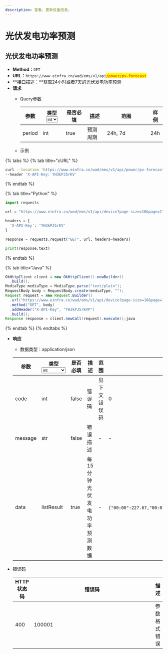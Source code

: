 ```yaml
---
description: 查看、更新设备信息。
---
```


# 光伏发电功率预测

## 光伏发电功率预测

* **Method：**`GET`
* **URL：**`https://www.einfra.cn/wad/ems/v1/api`<mark style="color:red;">`/power/pv-forecast`</mark>
* **接口描述：**获取24小时或者7天的光伏发电功率预测
* **请求**
  *   Query参数

      <table><thead><tr><th>参数</th><th>类型<select><option value="47624d5c9393461e9a8ecece42e932a4" label="int" color="blue"></option></select></th><th data-type="checkbox">是否必填</th><th>描述</th><th width="123">范围</th><th>样例</th></tr></thead><tbody><tr><td>period</td><td><span data-option="47624d5c9393461e9a8ecece42e932a4">int</span></td><td>true</td><td>预测周期</td><td>24h, 7d</td><td>24h</td></tr></tbody></table>
  * 示例

{% tabs %}
{% tab title="cURL" %}
```sh
curl --location 'https://www.einfra.cn/wad/ems/v1/api/power/pv-forecast?period=24h' \
--header 'X-API-Key: YH3kPJ5rKV'
```
{% endtab %}

{% tab title="Python" %}
```python
import requests

url = "https://www.einfra.cn/wad/ems/v1/api/device?page-size=10&page=1"

headers = {
  'X-API-Key': 'YH3kPJ5rKV'
}

response = requests.request("GET", url, headers=headers)

print(response.text)
```
{% endtab %}

{% tab title="Java" %}
```java
OkHttpClient client = new OkHttpClient().newBuilder()
  .build();
MediaType mediaType = MediaType.parse("text/plain");
RequestBody body = RequestBody.create(mediaType, "");
Request request = new Request.Builder()
  .url("https://www.einfra.cn/wad/ems/v1/api/device?page-size=10&page=1")
  .method("GET", body)
  .addHeader("X-API-Key", "YH3kPJ5rKVP")
  .build();
Response response = client.newCall(request).execute();java
```
{% endtab %}
{% endtabs %}

*   **响应**

    * 数据类型：application/json



    <table><thead><tr><th>参数</th><th width="113">类型<select><option value="47624d5c9393461e9a8ecece42e932a4" label="int" color="blue"></option><option value="86eb210b3c8c4e78b798bd84c85688fe" label="str" color="blue"></option><option value="a1530006d2194402bf5a2360eac38945" label="listResult" color="blue"></option></select></th><th data-type="checkbox">是否必填</th><th>描述</th><th width="123">范围</th><th>样例</th></tr></thead><tbody><tr><td>code</td><td><span data-option="47624d5c9393461e9a8ecece42e932a4">int</span></td><td>false</td><td>错误码</td><td>见下文错误码</td><td>0</td></tr><tr><td>message</td><td><span data-option="86eb210b3c8c4e78b798bd84c85688fe">str</span></td><td>false</td><td>错误描述</td><td>-</td><td>-</td></tr><tr><td>data</td><td><span data-option="a1530006d2194402bf5a2360eac38945">listResult</span></td><td>true</td><td>每15分钟光伏发电功率预测数据</td><td>-</td><td><p></p><pre class="language-json"><code class="lang-json">{"00:00":227.67,"00:01":263.67,"00:02":262.63,...}
    </code></pre></td></tr></tbody></table>
*   错误码

    <table><thead><tr><th>HTTP状态码</th><th width="500">错误码</th><th>描述</th></tr></thead><tbody><tr><td>400</td><td>100001</td><td>参数格式错误</td></tr></tbody></table>
